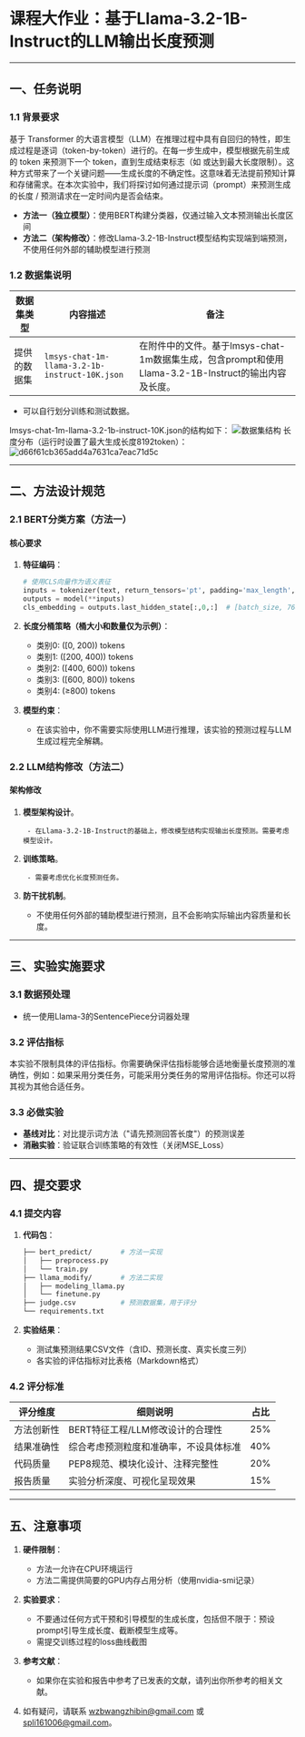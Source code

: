 # 课程大作业：基于Llama-3.2-1B-Instruct的LLM输出长度预测
---

## 一、任务说明

### 1.1 背景要求

基于 Transformer 的大语言模型（LLM）在推理过程中具有自回归的特性，即生成过程是逐词（token-by-token）进行的。在每一步生成中，模型根据先前生成的 token 来预测下一个 token，直到生成结束标志（如 <EOS> 或达到最大长度限制）。这种方式带来了一个关键问题——生成长度的不确定性。这意味着无法提前预知计算和存储需求。在本次实验中，我们将探讨如何通过提示词（prompt）来预测生成的长度 / 预测请求在一定时间内是否会结束。

- **方法一（独立模型）**：使用BERT构建分类器，仅通过输入文本预测输出长度区间
- **方法二（架构修改）**：修改Llama-3.2-1B-Instruct模型结构实现端到端预测，不使用任何外部的辅助模型进行预测

### 1.2 数据集说明

| 数据集类型 | 内容描述                              | 备注                          |
|------------|---------------------------------------|-------------------------------|
| 提供的数据集     | `lmsys-chat-1m-llama-3.2-1b-instruct-10K.json` | 在附件中的文件。基于lmsys-chat-1m数据集生成，包含prompt和使用Llama-3.2-1B-Instruct的输出内容及长度。      |

- 可以自行划分训练和测试数据。

lmsys-chat-1m-llama-3.2-1b-instruct-10K.json的结构如下：
![数据集结构](https://github.com/user-attachments/assets/203206e0-8c4e-4c39-ba4c-7ee061e981b2)
长度分布（运行时设置了最大生成长度8192token）：
![d66f61cb365add4a7631ca7eac71d5c](https://github.com/user-attachments/assets/3cd19feb-7b76-4717-bad1-65f791097d06)

---

## 二、方法设计规范

### 2.1 BERT分类方案（方法一）

#### 核心要求

1. **特征编码**：

    ```python
    # 使用CLS向量作为语义表征
    inputs = tokenizer(text, return_tensors='pt', padding='max_length', max_length=512)
    outputs = model(**inputs)
    cls_embedding = outputs.last_hidden_state[:,0,:]  # [batch_size, 768]
    ```

2. **长度分桶策略（桶大小和数量仅为示例）**：

    - 类别0: ([0, 200)) tokens
    - 类别1: ([200, 400)) tokens
    - 类别2: ([400, 600)) tokens
    - 类别3: ([600, 800)) tokens
    - 类别4: (≥800) tokens

3. **模型约束**：

    - 在该实验中，你不需要实际使用LLM进行推理，该实验的预测过程与LLM生成过程完全解耦。

### 2.2 LLM结构修改（方法二）

#### 架构修改

1. **模型架构设计**。
    
        - 在Llama-3.2-1B-Instruct的基础上，修改模型结构实现输出长度预测。需要考虑模型设计。

2. **训练策略**。
    
        - 需要考虑优化长度预测任务。

3. **防干扰机制**。

    - 不使用任何外部的辅助模型进行预测，且不会影响实际输出内容质量和长度。

---

## 三、实验实施要求

### 3.1 数据预处理

- 统一使用Llama-3的SentencePiece分词器处理


### 3.2 评估指标

本实验不限制具体的评估指标。你需要确保评估指标能够合适地衡量长度预测的准确性，例如：如果采用分类任务，可能采用分类任务的常用评估指标。你还可以将其视为其他合适任务。

### 3.3 必做实验

- **基线对比**：对比提示词方法（"请先预测回答长度"）的预测误差
- **消融实验**：验证联合训练策略的有效性（关闭MSE_Loss）

---

## 四、提交要求

### 4.1 提交内容

1. **代码包**：

    ```bash
    ├── bert_predict/       # 方法一实现
    │   ├── preprocess.py
    │   └── train.py
    ├── llama_modify/       # 方法二实现
    │   ├── modeling_llama.py
    │   └── finetune.py
    ├── judge.csv           # 预测数据集，用于评分
    └── requirements.txt

    ```

2. **实验结果**：

    - 测试集预测结果CSV文件（含ID、预测长度、真实长度三列）
    - 各实验的评估指标对比表格（Markdown格式）

### 4.2 评分标准

| 评分维度       | 细则说明                                      | 占比 |
|----------------|-----------------------------------------------|------|
| 方法创新性     | BERT特征工程/LLM修改设计的合理性              | 25%  |
| 结果准确性     | 综合考虑预测粒度和准确率，不设具体标准            | 40%  |
| 代码质量       | PEP8规范、模块化设计、注释完整性              | 20%  |
| 报告质量       | 实验分析深度、可视化呈现效果                  | 15%  |

---

## 五、注意事项

1. **硬件限制**：

    - 方法一允许在CPU环境运行
    - 方法二需提供简要的GPU内存占用分析（使用nvidia-smi记录）

2. **实验要求**：

    - 不要通过任何方式干预和引导模型的生成长度，包括但不限于：预设prompt引导生成长度、截断模型生成等。
    - 需提交训练过程的loss曲线截图

3. **参考文献**：

    - 如果你在实验和报告中参考了已发表的文献，请列出你所参考的相关文献。

4. 如有疑问，请联系 wzbwangzhibin@gmail.com 或 spli161006@gmail.com。
